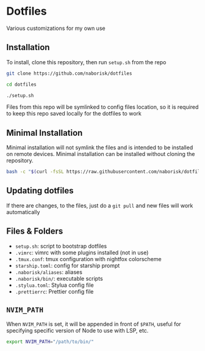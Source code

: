 # Dotfiles
Various customizations for my own use

## Installation
To install, clone this repository, then run `setup.sh` from the repo
```sh
git clone https://github.com/naborisk/dotfiles

cd dotfiles

./setup.sh
```

Files from this repo will be symlinked to config files location, so it is required to keep this repo saved locally for the dotfiles to work

## Minimal Installation
Minimal installation will not symlink the files and is intended to be installed on remote devices. Minimal installation can be installed without cloning the repository.

```sh 
bash -c "$(curl -fsSL https://raw.githubusercontent.com/naborisk/dotfiles/main/setup-min.sh)"
```

## Updating dotfiles
If there are changes, to the files, just do a `git pull` and new files will work automatically

## Files & Folders
- `setup.sh`: script to bootstrap dotfiles
- `.vimrc`: vimrc with some plugins installed (not in use)
- `.tmux.conf`: tmux configuration with nightfox colorscheme
- `starship.toml`: config for starship prompt
- `.naborisk/aliases`: aliases
- `.naborisk/bin/`: executable scripts
- `.stylua.toml`: Stylua config file
- `.prettierrc`: Prettier config file

## `NVIM_PATH`
When `NVIM_PATH` is set, it will be appended in front of `$PATH`, useful for specifying specific version of Node to use with LSP, etc.
```sh
export NVIM_PATH="/path/to/bin/"
```
